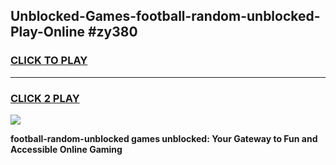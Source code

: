 
## Unblocked-Games-football-random-unblocked-Play-Online #zy380
<h3>
<a href="https://news.freeplayer.one?title=football-random-unblocked&ref=3">CLICK TO PLAY</a></h3>
<hr>

<h3>
<a href="https://news.freeplayer.one?title=football-random-unblocked&ref=3">CLICK 2 PLAY</a>
  
</h3>

<a href="https://news.freeplayer.one?title=football-random-unblocked&ref=3"><img src="https://clearcache.store/games.png"></a>


**football-random-unblocked games unblocked: Your Gateway to Fun and Accessible Online Gaming**
